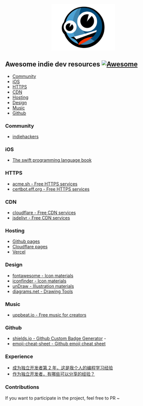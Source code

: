 <div align="center">
  <img src="./topface.png" height="150px">
</div>

## Awesome indie dev resources [![Awesome](https://cdn.rawgit.com/sindresorhus/awesome/d7305f38d29fed78fa85652e3a63e154dd8e8829/media/badge.svg)](https://github.com/sindresorhus/awesome)

- [Community](#Community)
- [iOS](#iOS)
- [HTTPS](#HTTPS)
- [CDN](#CDN)
- [Hosting](#Hosting)
- [Design](#Design)
- [Music](#Music)
- [Github](#Github)


### Community
- [indiehackers](https://www.indiehackers.com/)

### iOS
- [The swift programming language book](https://docs.swift.org/swift-book/)

### HTTPS
- [acme.sh - Free HTTPS services ](https://github.com/acmesh-official/acme.sh)
- [certbot.eff.org - Free HTTPS services  ](https://certbot.eff.org/)

### CDN
- [cloudflare - Free CDN services](https://www.cloudflare.com/zh-cn/cdn/)
- [jsdelivr  - Free CDN services](https://www.jsdelivr.com/)

### Hosting
- [Github pages](https://pages.github.com/)
- [Cloudflare pages](https://pages.cloudflare.com/)
- [Vercel](https://vercel.com/)
### Design
- [fontawesome - Icon materials ](https://fontawesome.com/)
- [iconfinder - Icon materials ](https://www.iconfinder.com/)
- [unDraw - Illustration materials](https://undraw.co/illustrations)
- [diagrams.net - Drawing Tools](https://app.diagrams.net/)

### Music
- [uppbeat.io - Free music for creators](https://uppbeat.io/)

### Github
- [shields.io - Github Custom Badge Generator](https://shields.io/) -
- [emoji-cheat-sheet - Github emoji cheat sheet](https://github.com/ikatyang/emoji-cheat-sheet#table-of-contents)

### Experience
- [成为独立开发者第 2 年，这是我个人的编程学习经验](https://sspai.com/post/37643)
- [作为独立开发者，有哪些可以分享的经验？](https://www.zhihu.com/question/24667846)

### Contributions
If you want to participate in the project, feel free to PR ~
